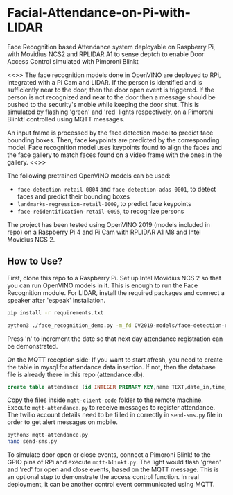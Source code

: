 # Facial-Attendance-on-Pi-with-LIDAR
Face Recognition based Attendance system deployable on Raspberry Pi, with Movidius NCS2 and RPLIDAR A1 to sense deptch to enable Door Access Control simulated with Pimoroni Blinkt

<<<MODIFY>>>
The face recognition models done in OpenVINO are deployed to RPi, integrated with a Pi Cam and LIDAR. If the person is identified and is sufficiently near to the door, then the door open event is triggered. If the person is not recognized and near to the door then a message should be pushed to the security's moble while keeping the door shut. This is simulated by flashing 'green' and 'red' lights respectively, on a Pimoroni Blinkt! controlled using  MQTT messages.

An input frame is processed by the face detection model to predict face bounding boxes. Then, face keypoints are predicted by the corresponding model. Face recognition model uses keypoints found to align the faces and the face gallery to match faces found on a video frame with the ones in the gallery.
<<</MODIFY>>>


The following pretrained OpenVINO models can be used:

* `face-detection-retail-0004` and `face-detection-adas-0001`, to detect faces and predict their bounding boxes
* `landmarks-regression-retail-0009`, to predict face keypoints
* `face-reidentification-retail-0095`, to recognize persons

The project has been tested using OpenVINO 2019 (models included in repo) on a Raspberry Pi 4 and Pi Cam with RPLIDAR A1 M8 and Intel Movidius NCS 2.

## How to Use?

First, clone this repo to a Raspberry Pi. Set up Intel Movidius NCS 2 so that you can run OpenVINO models in it.
This is enough to run the Face Recognition module. For LIDAR, install the required packages and connect a speaker after 'espeak' installation.


``` sh
pip install -r requirements.txt

python3 ./face_recognition_demo.py -m_fd OV2019-models/face-detection-retail-0004.xml -m_lm OV2019-models/landmarks-regression-retail-0009.xml -m_reid OV2019-models/face-reidentification-retail-0095.xml -d_fd MYRIAD -d_lm MYRIAD -d_reid MYRIAD --verbose -fg "Face_Gallery/"

```

Press 'n' to increment the date so that next day attendance registration can be demonstrated.

On the MQTT reception side:
If you want to start afresh, you need to create the table in mysql for attendance data insertion.
If not, then the database file is already there in this repo (attendance.db). 

``` sql
create table attendance (id INTEGER PRIMARY KEY,name TEXT,date_in,time_in DATE,time_out TIME)
```

Copy the files inside `mqtt-client-code` folder to the remote machine. Execute `mqtt-attendance.py` to receive messages to register attendance.
The twilio account details need to be filled in correctly in `send-sms.py` file in order to get alert messages on mobile.

``` sh
python3 mqtt-attendance.py
nano send-sms.py
```

To simulate door open or close events, connect a Pimoroni Blink! to the GPIO pins of RPi and execute `mqtt-blinkt.py`. The light would flash 'green' and 'red' for open and close events, based on the MQTT message. This is an optional step to demonstrate the access control function. In real deployment, it can be another control event communicated using MQTT.

